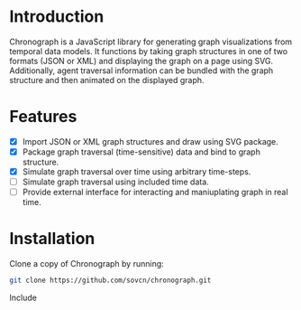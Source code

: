 # Introduction

Chronograph is a JavaScript library for generating graph visualizations from temporal data models.  It functions by taking graph structures in one of two formats (JSON or XML) and displaying the graph on a page using SVG.  Additionally, agent traversal information can be bundled with the graph structure and then animated on the displayed graph.

# Features

* [x] Import JSON or XML graph structures and draw using SVG package.
* [x] Package graph traversal (time-sensitive) data and bind to graph structure.
* [x] Simulate graph traversal over time using arbitrary time-steps.
* [ ] Simulate graph traversal using included time data.
* [ ] Provide external interface for interacting and maniuplating graph in real time.

# Installation

Clone a copy of Chronograph by running:

```bash
git clone https://github.com/sovcn/chronograph.git
```

Include 
